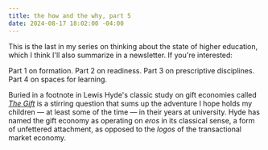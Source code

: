 ```yaml
---
title: the how and the why, part 5
date: 2024-08-17 18:02:00 -04:00
---
```


This is the last in my series on thinking about the state of higher education, which I think I'll also summarize in a newsletter. If you're interested:

Part 1 on formation.
Part 2 on readiness.
Part 3 on prescriptive disciplines.
Part 4 on spaces for learning.

Buried in a footnote in Lewis Hyde's classic study on gift economies called *[The Gift](https://bookshop.org/p/books/the-gift-how-the-creative-spirit-transforms-the-world-lewis-hyde/18408257?ean=9781984897787)* is a stirring question that sums up the adventure I hope holds my children — at least some of the time — in their years at university. Hyde has named the gift economy as operating on *eros* in its classical sense, a form of unfettered attachment, as opposed to the *logos* of the transactional market economy. 



 